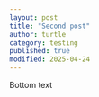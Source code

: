 ```yaml
---
layout: post
title: "Second post"
author: turtle
category: testing
published: true
modified: 2025-04-24
---
```

Bottom text
